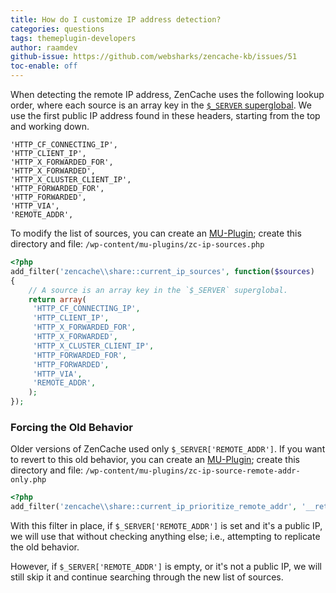 ```yaml
---
title: How do I customize IP address detection?
categories: questions
tags: themeplugin-developers
author: raamdev
github-issue: https://github.com/websharks/zencache-kb/issues/51
toc-enable: off
---
```


When detecting the remote IP address, ZenCache uses the following lookup order, where each source is an array key in the [`$_SERVER` superglobal](http://php.net/manual/en/reserved.variables.server.php). We use the first public IP address found in these headers, starting from the top and working down.

```text
'HTTP_CF_CONNECTING_IP',
'HTTP_CLIENT_IP',
'HTTP_X_FORWARDED_FOR',
'HTTP_X_FORWARDED',
'HTTP_X_CLUSTER_CLIENT_IP',
'HTTP_FORWARDED_FOR',
'HTTP_FORWARDED',
'HTTP_VIA',
'REMOTE_ADDR',
```

To modify the list of sources, you can create an [MU-Plugin](http://codex.wordpress.org/Must_Use_Plugins); create this directory and file:
`/wp-content/mu-plugins/zc-ip-sources.php`

```php
<?php
add_filter('zencache\\share::current_ip_sources', function($sources)
{
	// A source is an array key in the `$_SERVER` superglobal.
	return array(
	 'HTTP_CF_CONNECTING_IP',
	 'HTTP_CLIENT_IP',
	 'HTTP_X_FORWARDED_FOR',
	 'HTTP_X_FORWARDED',
	 'HTTP_X_CLUSTER_CLIENT_IP',
	 'HTTP_FORWARDED_FOR',
	 'HTTP_FORWARDED',
	 'HTTP_VIA',
	 'REMOTE_ADDR',
	);
});
```

### Forcing the Old Behavior

Older versions of ZenCache used only `$_SERVER['REMOTE_ADDR']`. If you want to revert to this old behavior, you can create an [MU-Plugin](http://codex.wordpress.org/Must_Use_Plugins); create this directory and file:
`/wp-content/mu-plugins/zc-ip-source-remote-addr-only.php`

```php
<?php
add_filter('zencache\\share::current_ip_prioritize_remote_addr', '__return_true');
```

With this filter in place, if `$_SERVER['REMOTE_ADDR']` is set and it's a public IP, we will use that without checking anything else; i.e., attempting to replicate the old behavior.

However, if `$_SERVER['REMOTE_ADDR']` is empty, or it's not a public IP, we will still skip it and continue searching through the new list of sources.
